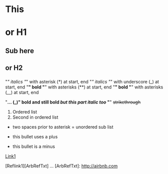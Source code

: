 # This
or
H1
==
## Sub here
or
H2
--
### 

 "*" *italics* "*" with asterisk (*) at start, end
 "_" _italics_ "_" with underscore (_) at start, end
"**" **bold** "**" with asterisks (**) at start, end
"__" __bold__ "__" with asterisks (__) at start, end

"**... (_)" **bold and still bold _but this part italic too_** "**"
~~strikethrough~~

1. Ordered list
2. Second in ordered list
  * two spaces prior to asterisk = unordered sub list
  + this bullet uses a plus
  - this bullet is a minus

[Link1](https://www.github.com)

[Reflink1][ArbRefTxt]
...
[ArbRefTxt]: http://airbnb.com
